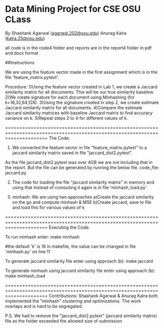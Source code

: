 Data Mining Project for CSE OSU CLass
===========
By
Shashank Agarwal (agarwal.202@osu.edu)
Anurag Kalra (kalra.25@osu.edu)

all code is in the code4 folder and reports are in the report4 folder in pdf and docx format

##Instructions

We are using the feature vector made in the first assignment which is in the file 'feature_matrix.pytext'. 

Procedure:
1)Using the feature vector created in Lab 1, we create a Jaccard similarity matrix for all documents. This will be our true similarity baseline.
2)We create signature for each document using Minhashing (for k=16,32,64,128).
3)Using the signature created in step 2, we create estimate Jaccard similarity matrix for all documents.
4)Compare the estimate Jaccard similarity matrices with baseline Jaccard matrix to find accuracy variance on k.
5)Repeat steps 2 to 4 for different values of k.


===========================================================================================================================
The Code:

1) We converted the feature vector in file "feature_matrix.pytext" to a jaccard similarity matrix saved in file "jaccard_dist2.pytext".

As the file jaccard_dist2.pytext was over 4GB we are not including that in the report. But the file can be generated by running the below file.
code_file: jaccard.py

2) The code for loading the file "jaccard similarity matrix" in memory and using that instead of comouting it again is in file 'minhash_load.py'


3) minhash:
	We are using two approaches
	a)Create the jaccard similarity on the go and compute minhash & MSE
	b)Create jaccard, save to file and load this for various values of k


===========================================================================================================================
Executing the Code:

To run minhash enter:
	make minhash

#the default 'k' is 16 in makefile, the value can be changed in file 'minhash.py' on line 11


To generate jaccard similarity file enter using approach (b):
	make jaccard


To generate minhash using jaccard similarity file enter using approach (b):
	make minhash_load



===========================================================================================================================
Contributions:
Shashank Agarwal & Anurag Kalra both implemented the "minhash" clustering and optimizations. The work overlaps and is hard to be segregated.

P.S. We had to remove the "jaccard_dist2.pytext" (jaccard similarity matrix) file as the folder exceeded the allowed size of submission






